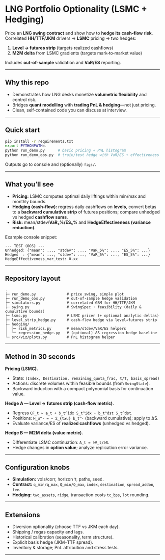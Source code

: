 # LNG Portfolio Optionality (LSMC + Hedging)

Price an **LNG swing contract** and show how to **hedge its cash‑flow risk**.
Correlated **HH/TTF/JKM** drivers → **LSMC** pricing → two hedges:

1. **Level → futures strip** (targets realized cashflows)
2. **M2M delta** from LSMC gradients (targets mark‑to‑market value)

Includes **out‑of‑sample** validation and **VaR/ES** reporting.

---

## Why this repo

* Demonstrates how LNG desks monetize **volumetric flexibility** and control risk.
* Bridges **quant modelling** with **trading PnL & hedging**—not just pricing.
* Clean, self‑contained code you can discuss at interview.

---

## Quick start

```bash
pip install -r requirements.txt
export PYTHONPATH=.
python run_demo.py      # basic pricing + PnL histogram
python run_demo_oos.py  # train/test hedge with VaR/ES + effectiveness
```

Outputs go to console and (optionally) `figs/`.

---

## What you’ll see

* **Pricing:** LSMC computes optimal daily liftings within min/max and monthly bounds.
* **Hedging (cash‑flow):** regress daily cashflows on **levels**, convert betas to a **backward cumulative strip** of futures positions; compare unhedged vs hedged **cashflow sums**.
* **Risk:** mean/stdev/**VaR₅%/ES₅%** and **HedgeEffectiveness (variance reduction)**.

Example console snippet:

```text
--- TEST (OOS) ---
Unhedged: {"mean": ..., "stdev": ..., "VaR_5%": ..., "ES_5%": ...}
Hedged  : {"mean": ..., "stdev": ..., "VaR_5%": ..., "ES_5%": ...}
HedgeEffectiveness_var_test: 0.xx
```

---

## Repository layout

```
.
├─ run_demo.py              # price swing, simple plot
├─ run_demo_oos.py          # out‑of‑sample hedge validation
├─ simulators.py            # correlated GBM for HH/TTF/JKM
├─ swing.py                 # SwingSpec + feasibility (daily & cumulative bounds)
├─ lsmc.py                  # LSMC pricer (+ optional analytic deltas)
├─ level_strip_hedge.py     # cash‑flow hedge via level→futures strip
├─ hedging/
│  ├─ risk_metrics.py       # mean/stdev/VaR/ES helpers
│  └─ regression_hedge.py   # (optional) ΔS regression hedge baseline
└─ src/viz/plots.py         # PnL histogram helper
```

---

## Method in 30 seconds

**Pricing (LSMC).**

* State: `(Index, Destination, remaining_quota_frac, t/T, basis_spread)`
* Actions: discrete volumes within feasible bounds (from `SwingState`).
* Backward induction with a compact polynomial basis for continuation value.

**Hedge A — Level → futures strip (cash‑flow metric).**

* Regress `CF_t ≈ a_t + b_t^idx S_t^idx + b_t^dst S_t^dst`.
* Positions: `H_u^· = − Σ_{t≥u} b_t^·` (backward cumulative); apply to ΔS.
* Evaluate variance/ES of **realized cashflows** (unhedged vs hedged).

**Hedge B — M2M delta (value metric).**

* Differentiate LSMC continuation: `Δ_t ≈ ∂V_t/∂S`.
* Hedge changes in **option value**; analyze replication error variance.

---

## Configuration knobs

* **Simulation:** vols/corr, horizon `T`, paths, seed.
* **Contract:** `q_min/q_max`, `Q_min/Q_max`, `index`, `destination`, `spread_addon`, `fee`.
* **Hedging:** `two_assets`, `ridge`, transaction costs `tc_bps`, `lot` rounding.

---

## Extensions

* Diversion optionality (choose TTF vs JKM each day).
* Shipping / regas capacity and lags.
* Historical calibration (seasonality, term structure).
* Explicit basis hedge (JKM–TTF spread).
* Inventory & storage; PnL attribution and stress tests.

---
